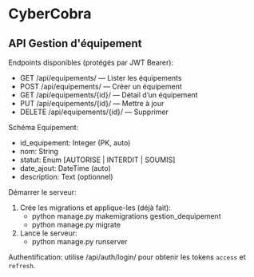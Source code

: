 # CyberCobra

## API Gestion d'équipement

Endpoints disponibles (protégés par JWT Bearer):

- GET /api/equipements/ — Lister les équipements
- POST /api/equipements/ — Créer un équipement
- GET /api/equipements/{id}/ — Détail d’un équipement
- PUT /api/equipements/{id}/ — Mettre à jour
- DELETE /api/equipements/{id}/ — Supprimer

Schéma Equipement:

- id_equipement: Integer (PK, auto)
- nom: String
- statut: Enum [AUTORISE | INTERDIT | SOUMIS]
- date_ajout: DateTime (auto)
- description: Text (optionnel)

Démarrer le serveur:

1. Crée les migrations et applique-les (déjà fait):
	- python manage.py makemigrations gestion_dequipement
	- python manage.py migrate
2. Lance le serveur:
	- python manage.py runserver

Authentification: utilise /api/auth/login/ pour obtenir les tokens `access` et `refresh`.